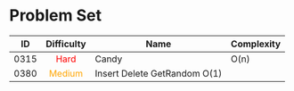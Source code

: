 # Problem Set

<table>
  <thead>
    <tr>
      <th style="text-align: center;">ID</th>
      <th style="text-align: center;">Difficulty</th>
      <th style="text-align: center;">Name</th>
      <th style="text-align: center;">Complexity</th>
    </tr>
  </thead>
  <tbody>
    <tr>
      <td style="text-align: center;">0315</td>
      <td style="text-align: center; color: red;">Hard</td>
      <td>Candy</td>
      <td>O(n)</td>
    </tr>
    <tr>
      <td style="text-align: center;">0380</td>
      <td style="text-align: center; color: orange;">Medium</td>
      <td>Insert Delete GetRandom O(1)</td>
      <td></td>
    </tr>
  </tbody>
</table>
